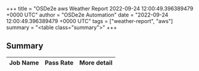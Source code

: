 +++
title = "OSDe2e aws Weather Report 2022-09-24 12:00:49.396389479 +0000 UTC"
author = "OSDe2e Automation"
date = "2022-09-24 12:00:49.396389479 +0000 UTC"
tags = ["weather-report", "aws"]
summary = "<table class=\"summary\"></table>"
+++
## Summary

| Job Name | Pass Rate | More detail |
|----------|-----------|-------------|




